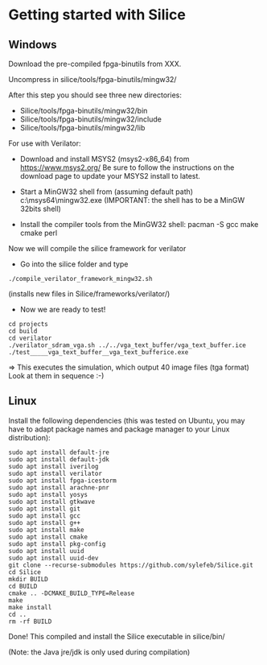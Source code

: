 # Getting started with Silice

## Windows

Download the pre-compiled fpga-binutils from XXX. 

Uncompress in silice/tools/fpga-binutils/mingw32/

After this step you should see three new directories:
- Silice/tools/fpga-binutils/mingw32/bin
- Silice/tools/fpga-binutils/mingw32/include
- Silice/tools/fpga-binutils/mingw32/lib

For use with Verilator:

- Download and install MSYS2 (msys2-x86_64) from https://www.msys2.org/
  Be sure to follow the instructions on the download page to update your 
  MSYS2 install to latest.

- Start a MinGW32 shell from (assuming default path) c:\msys64\mingw32.exe
  (IMPORTANT: the shell has to be a MinGW 32bits shell)

- Install the compiler tools from the MinGW32 shell:
  pacman -S gcc make cmake perl

Now we will compile the silice framework for verilator

- Go into the silice folder and type 
```
./compile_verilator_framework_mingw32.sh
```

(installs new files in Silice/frameworks/verilator/)

- Now we are ready to test!

```
cd projects
cd build
cd verilator
./verilator_sdram_vga.sh ../../vga_text_buffer/vga_text_buffer.ice
./test_____vga_text_buffer__vga_text_bufferice.exe
```

=> This executes the simulation, which output 40 image files (tga format)
Look at them in sequence :-)

## Linux

Install the following dependencies (this was tested on Ubuntu, you may have to adapt package names and package manager to your Linux distribution):
```
sudo apt install default-jre
sudo apt install default-jdk
sudo apt install iverilog
sudo apt install verilator
sudo apt install fpga-icestorm
sudo apt install arachne-pnr
sudo apt install yosys
sudo apt install gtkwave
sudo apt install git
sudo apt install gcc
sudo apt install g++
sudo apt install make
sudo apt install cmake
sudo apt install pkg-config
sudo apt install uuid
sudo apt install uuid-dev
git clone --recurse-submodules https://github.com/sylefeb/Silice.git
cd Silice
mkdir BUILD
cd BUILD
cmake .. -DCMAKE_BUILD_TYPE=Release
make
make install
cd ..
rm -rf BUILD
```

Done! This compiled and install the Silice executable in silice/bin/

(Note: the Java jre/jdk is only used during compilation)


